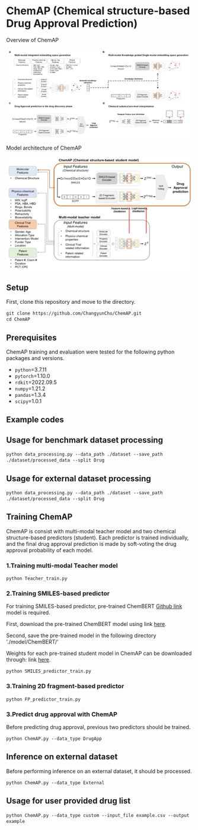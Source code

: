 ChemAP (Chemical structure-based Drug Approval Prediction)
=============

Overview of ChemAP

![model1](img/ChemAP_overview.png)

Model architecture of ChemAP

![model2](img/model_architecture.png)

Setup
-------------
First, clone this repository and move to the directory.

    git clone https://github.com/ChangyunCho/ChemAP.git
    cd ChemAP

Prerequisites
-------------
ChemAP training and evaluation were tested for the following python packages and versions.

  - `python`=3.7.11
  - `pytorch`=1.10.0
  - `rdkit`=2022.09.5
  - `numpy`=1.21.2
  - `pandas`=1.3.4
  - `scipy`=1.0.1
  
Example codes
-------------

## Usage for benchmark dataset processing
    python data_processing.py --data_path ./dataset --save_path ./dataset/processed_data --split Drug 
    
## Usage for external dataset processing
    python data_processing.py --data_path ./dataset --save_path ./dataset/processed_data --split Drug  

## Training ChemAP
ChemAP is consist with multi-modal teacher model and two chemical structure-based predictors (student).
Each predictor is trained individually, and the final drug approval prediction is made by soft-voting the drug approval probability of each model.

### 1.Training multi-modal Teacher model
    python Teacher_train.py

### 2.Training SMILES-based predictor
For training SMILES-based predictor, pre-trained ChemBERT [Github link](https://github.com/HyunSeobKim/CHEM-BERT) model is required. 

First, download the pre-trained ChemBERT model using link [here](https://drive.google.com/file/d/1-8oAIwKowGy89w-ZjvCGSc1jsCWNS1Fw/view?usp=sharing).

Second, save the pre-trained model in the following directory './model/ChemBERT/'

Weights for each pre-trained student model in ChemAP can be downloaded through: link [here](https://drive.google.com/drive/folders/1hiHYnaUobdM8LiWDqrW4P0wMPDuK3hUh?usp=sharing).
    
    python SMILES_predictor_train.py 

### 3.Training 2D fragment-based predictor

    python FP_predictor_train.py 
    
### 3.Predict drug approval with ChemAP 
Before predicting drug approval, previous two predictors should be trained.

    python ChemAP.py --data_type DrugApp

## Inference on external dataset
Before performing inference on an external dataset, it should be processed.

    python ChemAP.py --data_type External

## Usage for user provided drug list
    python ChemAP.py --data_type custom --input_file example.csv --output example